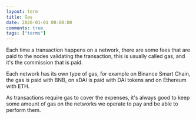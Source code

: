 ```yaml
---
layout: term
title: Gas
date: 2020-01-01 00:00:00
comments: true
tags: ["terms"]
---
```


Each time a transaction happens on a network, there are some fees that are paid to the nodes validating the transaction, this is usually called gas, and it's the commission that is paid.

Each network has its own type of gas, for example on Binance Smart Chain, the gas is paid with BNB, on xDAI is paid with DAI tokens and on Ethereum with ETH.

As transactions require gas to cover the expenses, it's always good to keep some amount of gas on the networks we operate to pay and be able to perform them.
